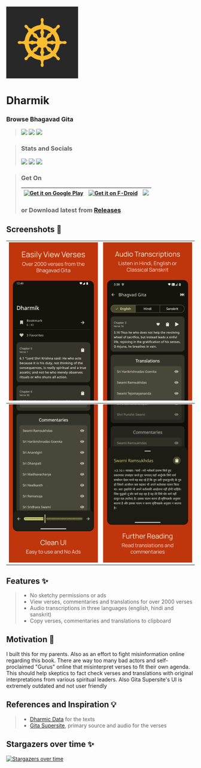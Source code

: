 ![](fastlane/metadata/android/en-US/images/icon-192-maskable.png)

# Dharmik
### Browse Bhagavad Gita

> [<img src="https://ziadoua.github.io/m3-Markdown-Badges/badges/Android/android2.svg">]()
> [<img src="https://ziadoua.github.io/m3-Markdown-Badges/badges/AndroidStudio/androidstudio2.svg">]()
> [<img src="https://ziadoua.github.io/m3-Markdown-Badges/badges/Kotlin/kotlin1.svg">]()

> ### Stats and Socials
> [<img src="https://m3-markdown-badges.vercel.app/stars/1/3/shub39/Dharmik">]()
> [<img src="https://m3-markdown-badges.vercel.app/issues/1/2/shub39/Dharmik">]()
> [<img src="https://ziadoua.github.io/m3-Markdown-Badges/badges/Discord/discord2.svg">](https://discord.gg/https://discord.gg/nxA2hgtEKf)

> ### Get On
> | [<img src="https://play.google.com/intl/en_us/badges/images/generic/en-play-badge.png" alt="Get it on Google Play" height="80">](https://play.google.com/store/apps/details?id=com.shub39.dharmik.online) | [<img src="https://f-droid.org/badge/get-it-on.png" alt="Get it on F-Droid" height="80">](https://f-droid.org/packages/com.shub39.dharmik.online) | <a href="https://apt.izzysoft.de/packages/com.shub39.dharmik.online"><img src="https://gitlab.com/IzzyOnDroid/repo/-/raw/master/assets/IzzyOnDroid.png" height="80"></a> |
> |:---------------------------------------------------------------------------------------------------------------------------------------------------------------------------------------------------------:|:-------------------------------------------------------------------------------------------------------------------------------------------------:|:------------------------------------------------------------------------------------------------------------------------------------------------------------------------:|
> ### or Download latest from [Releases](https://github.com/shub39/Dharmik/releases)

## Screenshots 📱
| ![](fastlane/metadata/android/en-US/images/phoneScreenshots/1.png) | ![](fastlane/metadata/android/en-US/images/phoneScreenshots/2.png) |
|:------------------------------------------------------------------:|:------------------------------------------------------------------:|
| ![](fastlane/metadata/android/en-US/images/phoneScreenshots/3.png) | ![](fastlane/metadata/android/en-US/images/phoneScreenshots/4.png) |

## Features ✨
>- No sketchy permissions or ads
>- View verses, commentaries and translations for over 2000 verses
>- Audio transcriptions in three languages (english, hindi and sanskrit)
>- Copy verses, commentaries and translations to clipboard

## Motivation 💭
I built this for my parents. Also as an effort to fight misinformation online regarding this book. There are way too many 
bad actors and self-proclaimed "Gurus" online that misinterpret verses to fit their own agenda. This should help skeptics
to fact check verses and translations with original interpretations from various spiritual leaders. Also Gita Supersite's
UI is extremely outdated and not user friendly

## References and Inspiration 💡
>- [Dharmic Data](https://github.com/bhavykhatri/DharmicData) for the texts
>- [Gita Supersite](https://www.gitasupersite.iitk.ac.in/), primary source and audio for the verses

## Stargazers over time ✨
[![Stargazers over time](https://starchart.cc/shub39/Dharmik.svg?background=%23282828&axis=%23f2dfd3&line=%23ffb780)](https://starchart.cc/shub39/Dharmik)